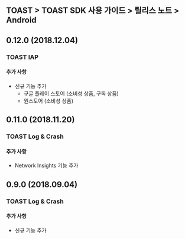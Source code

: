 ## TOAST > TOAST SDK 사용 가이드 > 릴리스 노트 > Android

## 0.12.0 (2018.12.04)

### TOAST IAP

#### 추가 사항

* 신규 기능 추가
    * 구글 플레이 스토어 (소비성 상품, 구독 상품)
    * 원스토어 (소비성 상품)

## 0.11.0 (2018.11.20)

### TOAST Log & Crash

#### 추가 사항

* Network Insights 기능 추가

## 0.9.0 (2018.09.04)

### TOAST Log & Crash

#### 추가 사항

* 신규 기능 추가

